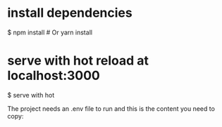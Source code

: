 # install dependencies
$ npm install # Or yarn install

# serve with hot reload at localhost:3000
$ serve with hot 

The project needs an .env file to run and this is the content you need to copy: